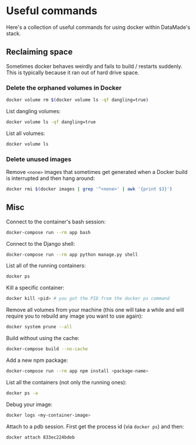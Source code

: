 # Useful commands
Here's a collection of useful commands for using docker within DataMade's stack.

## Reclaiming space
Sometimes docker behaves weirdly and fails to build / restarts suddenly. This is typically because it ran out of hard drive space.

### Delete the orphaned volumes in Docker

```bash
docker volume rm $(docker volume ls -qf dangling=true)
```

List dangling volumes:

```bash
docker volume ls -qf dangling=true
```

List all volumes:

```bash
docker volume ls
```

### Delete unused images
Remove `<none>` images that sometimes get generated when a Docker build is interrupted and then hang around:

```bash
docker rmi $(docker images | grep '^<none>' | awk '{print $3}')
```

## Misc
Connect to the container's bash session:
```bash
docker-compose run --rm app bash
```

Connect to the Django shell:
```bash
docker-compose run --rm app python manage.py shell
```

List all of the running containers:
```bash
docker ps
```

Kill a specific container:
```bash
docker kill <pid> # you got the PID from the docker ps command
```

Remove all volumes from your machine (this one will take a while and will require you to rebuild any image you want to use again):
```bash
docker system prune --all
```


Build without using the cache:
```bash
docker-compose build --no-cache
```

Add a new npm package:
```bash
docker-compose run --rm app npm install <package-name>
```


List all the containers (not only the running ones):
```bash
docker ps -a
```

Debug your image:
```bash
docker logs <my-container-image>
```

Attach to a pdb session. First get the process id (via `docker ps`) and then:
```bash
docker attach 833ec224bdeb
```
